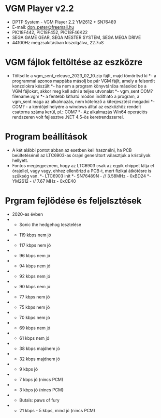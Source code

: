 # VGM Player v2.2
* DPTP System - VGM Player 2.2 YM2612 + SN76489
* E-mail: don_peter@freemail.hu
* PIC18F442, PIC18F452, PIC18F46K22
* SEGA GAME GEAR, SEGA MESTER SYSTEM, SEGA MEGA DRIVE
* 44100Hz megzsakításban kiszolgálva, 22.7uS
# VGM fájlok feltöltése az eszközre
* Töltsd le a vgm_sent_release_2023_02_10.zip fájlt, majd tömörítsd ki
*- a programmal azonos mappába másolj be pár VGM fájlt, amely a felsorólt konzolokra készült
*- ha nem a program könyvtárába másolod be a VGM fájlokat, akkor meg kell adni a teljes utvonalat
*- vgm_sent COM? filename.vgm
*- a fentebb látható módon índítható a program, a vgm_sent maga az alkalmazás, nem kötelező a kiterjesztést megadni
*- COM? - a kérdőjel helyére a windows álltal az eszközhöz rendelt csatorna száma kerül, pl.: COM7
*- Az alkalmazás Win64 operációs rendszeren volt fejlesztve .NET 4.5-ös keretrendszerrel.
# Program beállítások
* A két alábbi pontot abban az esetben kell hasznélni, ha PCB beültetésénél az LTC6903-as órajel generátort választjuk a kristályok hellyett.
* Fontos megjegyeznem, hogy az LTC6903 csak az egyik chippet látja el órajellel, vagy vagy, ehhez ellenőrizd a PCB-t, mert fizikai átkötésre is szükség van.
*- LTC6903 init 
*- SN76489N -	// 3.58MHz - 0xBD24
*- YM2612 - 	// 7.67 MHz - 0xCE40
# Prgram fejlődése és feljelsztések
* 2020-as évben
* - Sonic the hedgehog tesztelése
* - 119 kbps nem jó
* - 117 kbps nem jó
* - 96 kbps nem jó
* - 94 kbps nem jó
* - 92 kbps nem jó
* - 90 kbps nem jó
* - 77 kbps nem jó
* - 75 kbps nem jó
* - 70 kbps nem jó
* - 69 kbps nem jó 
* - 61 kbps nem jó
* - 38 kbps majdnem jó
* - 32 kbps majdnem jó
* - 9 kbps jó
* - 7 kbps jó (nincs PCM)
* - 3 kbps jó (nincs PCM)
* - Butals: paws of fury
* - 21 kbps - 5 kbps, mind jó (nincs PCM)
  
